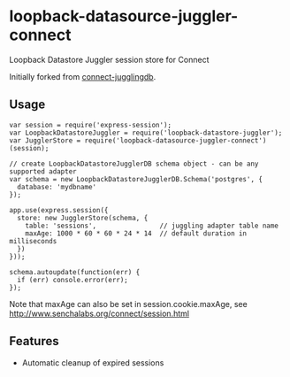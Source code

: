 # loopback-datasource-juggler-connect

Loopback Datastore Juggler session store for Connect

Initially forked from [connect-jugglingdb][1].

## Usage

```
var session = require('express-session');
var LoopbackDatastoreJuggler = require('loopback-datastore-juggler');
var JugglerStore = require('loopback-datasource-juggler-connect')(session);

// create LoopbackDatastoreJugglerDB schema object - can be any supported adapter
var schema = new LoopbackDatastoreJugglerDB.Schema('postgres', {
  database: 'mydbname'
});

app.use(express.session({
  store: new JugglerStore(schema, {
    table: 'sessions',                // juggling adapter table name
    maxAge: 1000 * 60 * 60 * 24 * 14  // default duration in milliseconds
  })
}));

schema.autoupdate(function(err) {
  if (err) console.error(err);
});
```

Note that maxAge can also be set in session.cookie.maxAge, see
http://www.senchalabs.org/connect/session.html

## Features

 - Automatic cleanup of expired sessions


[1]: https://github.com/jugglingdb/connect-jugglingdb
